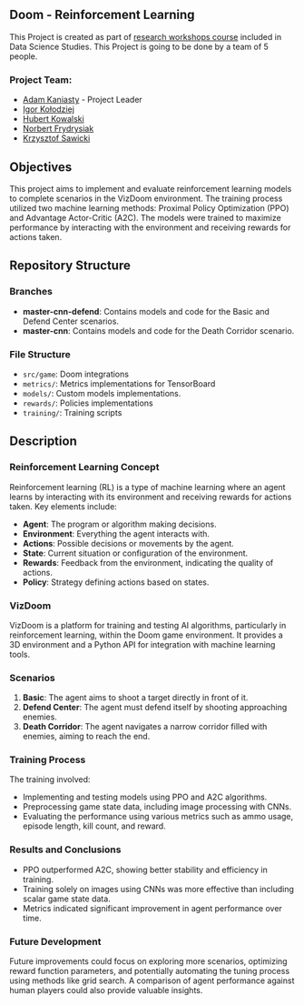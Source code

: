 ## Doom - Reinforcement Learning
This Project is created as part of [research workshops course](https://github.com/PrzeChoj/2024Lato-WarsztatyBadawcze) included in Data Science Studies.
This Project is going to be done by a team of 5 people.

### Project Team:
- [Adam Kaniasty](https://github.com/AdamKaniasty) - Project Leader
- [Igor Kołodziej](https://github.com/IgorKolodziej)
- [Hubert Kowalski](https://github.com/kowalskihubert)
- [Norbert Frydrysiak](https://github.com/fantasy2fry)
- [Krzysztof Sawicki](https://github.com/SawickiK)

## Objectives
This project aims to implement and evaluate reinforcement learning models to complete scenarios in the VizDoom environment. The training process utilized two machine learning methods: Proximal Policy Optimization (PPO) and Advantage Actor-Critic (A2C). The models were trained to maximize performance by interacting with the environment and receiving rewards for actions taken.

## Repository Structure

### Branches
- **master-cnn-defend**: Contains models and code for the Basic and Defend Center scenarios.
- **master-cnn**: Contains models and code for the Death Corridor scenario.

### File Structure
- `src/game`: Doom integrations
- `metrics/`: Metrics implementations for TensorBoard
- `models/`: Custom models implementations.
- `rewards/`: Policies implementations
- `training/`: Training scripts

## Description

### Reinforcement Learning Concept
Reinforcement learning (RL) is a type of machine learning where an agent learns by interacting with its environment and receiving rewards for actions taken. Key elements include:
- **Agent**: The program or algorithm making decisions.
- **Environment**: Everything the agent interacts with.
- **Actions**: Possible decisions or movements by the agent.
- **State**: Current situation or configuration of the environment.
- **Rewards**: Feedback from the environment, indicating the quality of actions.
- **Policy**: Strategy defining actions based on states.

### VizDoom
VizDoom is a platform for training and testing AI algorithms, particularly in reinforcement learning, within the Doom game environment. It provides a 3D environment and a Python API for integration with machine learning tools.

### Scenarios
1. **Basic**: The agent aims to shoot a target directly in front of it.
2. **Defend Center**: The agent must defend itself by shooting approaching enemies.
3. **Death Corridor**: The agent navigates a narrow corridor filled with enemies, aiming to reach the end.

### Training Process
The training involved:
- Implementing and testing models using PPO and A2C algorithms.
- Preprocessing game state data, including image processing with CNNs.
- Evaluating the performance using various metrics such as ammo usage, episode length, kill count, and reward.

### Results and Conclusions
- PPO outperformed A2C, showing better stability and efficiency in training.
- Training solely on images using CNNs was more effective than including scalar game state data.
- Metrics indicated significant improvement in agent performance over time.

### Future Development
Future improvements could focus on exploring more scenarios, optimizing reward function parameters, and potentially automating the tuning process using methods like grid search. A comparison of agent performance against human players could also provide valuable insights.
